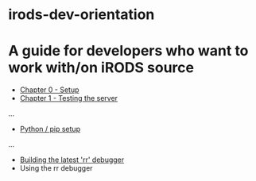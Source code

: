 # irods-dev-orientation

A guide for developers who want to work with/on iRODS source
=======================================================================
- [Chapter 0 - Setup](./setup_00.md)
- [Chapter 1 - Testing the server](./one.md)  

...  

- [Python / pip setup](./py.md)  

...  

- [Building the latest 'rr' debugger](./rr.md)
- Using the rr debugger
